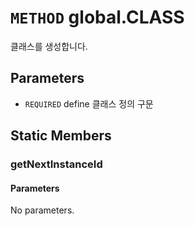 # `METHOD` global.CLASS
클래스를 생성합니다.

## Parameters
* `REQUIRED` define	클래스  정의 구문

## Static Members

### getNextInstanceId
#### Parameters
No parameters.
